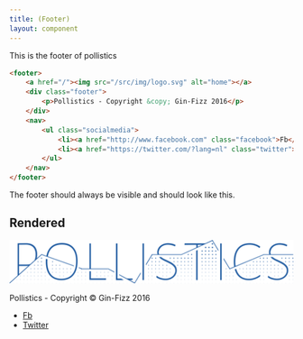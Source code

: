 ```yaml
---
title: (Footer)
layout: component
---
```


This is the footer of pollistics

```html
<footer>
	<a href="/"><img src="/src/img/logo.svg" alt="home"></a>
	<div class="footer">
		<p>Pollistics - Copyright &copy; Gin-Fizz 2016</p>
	</div>
	<nav>
		<ul class="socialmedia">
			<li><a href="http://www.facebook.com" class="facebook">Fb</a></li>
			<li><a href="https://twitter.com/?lang=nl" class="twitter">Twitter</a></li>
		</ul>
	</nav>
</footer>
```

The footer should always be visible and should look like this.

## Rendered
<footer>
	<a href="/"><img src="/src/img/logo.svg" alt="home"></a>
	<div class="footer">
		<p>Pollistics - Copyright &copy; Gin-Fizz 2016</p>
	</div>
	<nav>
		<ul class="socialmedia">
			<li><a href="http://www.facebook.com" class="facebook">Fb</a></li>
			<li><a href="https://twitter.com/?lang=nl" class="twitter">Twitter</a></li>
		</ul>
	</nav>
</footer>

<style>
	{{ '@import "variables","components/footer";' | scssify }}
</style>
